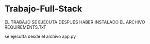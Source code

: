 # Trabajo-Full-Stack

EL TRABAJO SE EJECUTA DESPUES HABER INSTALADO EL ARCHIVO REQUIREMENTS.TxT 

se ejecutta  desde el archivo app.py
